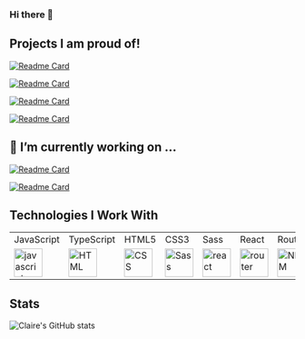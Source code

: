 ### Hi there 👋

<!--
**clairefields15/clairefields15** is a ✨ _special_ ✨ repository because its `README.md` (this file) appears on your GitHub profile.

Here are some ideas to get you started:

- 🔭 I’m currently working on ...
- 🌱 I’m currently learning ...
- 👯 I’m looking to collaborate on ...
- 🤔 I’m looking for help with ...
- 💬 Ask me about ...
- 📫 How to reach me: ...
- 😄 Pronouns: ...
- ⚡ Fun fact: ...
-->


## Projects I am proud of! 

[![Readme Card](https://github-readme-stats.vercel.app/api/pin/?username=clairefields15&repo=cyoa&theme=tokyonight)](https://github.com/clairefields15/cyoa)


[![Readme Card](https://github-readme-stats.vercel.app/api/pin/?username=MeekB&repo=freshest-app&theme=tokyonight)](https://github.com/Meekb/freshest-app)


[![Readme Card](https://github-readme-stats.vercel.app/api/pin/?username=novaraptur&repo=rancid-tomatillos&theme=tokyonight)](https://github.com/novaraptur/rancid-tomatillos)


[![Readme Card](https://github-readme-stats.vercel.app/api/pin/?username=clairefields15&repo=overlook-hotel&theme=tokyonight)](https://github.com/clairefields15/overlook-hotel)

## 🔭 I’m currently working on ...

[![Readme Card](https://github-readme-stats.vercel.app/api/pin/?username=clairefields15&repo=cyoa&theme=tokyonight)](https://github.com/clairefields15/cyoa)

[![Readme Card](https://github-readme-stats.vercel.app/api/pin/?username=clairefields15&repo=sippin-pretty&theme=tokyonight)](https://github.com/clairefields15/sippin-pretty)

## Technologies I Work With
 <table>
    <tr>
        <td>JavaScript</td>
     <td>TypeScript</td>
        <td>HTML5</td>
        <td>CSS3</td>
        <td>Sass</td>
        <td>React</td>
      <td>Router</td>
        <td>NPM</td>
        <td>Cypress</td>
        <td>Mocha</td>
     <td>Chai</td>
     <td>Netlify</td>
<td>Heroku</td>
    </tr>
    <tr>
        <td><img src="https://github.com/tkswann2/tech-logos/blob/master/jslogo.png" alt="javascript" width="50" height="auto" /></td>
        <td><img src="https://github.com/tkswann2/tech-logos/blob/master/html5.png" alt="HTML" width="50" height="auto" /></td>
        <td><img src="https://github.com/tkswann2/tech-logos/blob/master/css3.png" alt="CSS" width="50" height="auto" /></td>
        <td><img src="https://github.com/tkswann2/tech-logos/blob/master/sass.png" alt="Sass" width="50" height="auto" /></td>
        <td><img src="https://github.com/tkswann2/tech-logos/blob/master/react.png" alt="react" width="50" height="auto" /></td>
<td><img src="https://user-images.githubusercontent.com/73092355/119361186-9d808b80-bc68-11eb-97ee-05bde2700716.png" alt="router" width="50" height="auto" /></td>
        <td><img src="https://github.com/tkswann2/tech-logos/blob/master/npm.png" alt="NPM" width="50" height="auto" /></td>
         <td><img src="https://github.com/tkswann2/tech-logos/blob/master/express.png" alt="Express" width="50" height="auto" /></td>
        <td><img src="https://user-images.githubusercontent.com/73092355/119361263-b5f0a600-bc68-11eb-9f41-8e10aa013e7a.png" alt="Cypress" width="50" height="auto" /></td>
        <td><img src="https://github.com/tkswann2/tech-logos/blob/master/mocha.png" alt="Mocha" width="50" height="auto" /></td>
       <td><img src="https://user-images.githubusercontent.com/73092355/119402483-3bd91500-bc9a-11eb-9465-edf38b6a68d3.png" alt="Heroku" width="50" height="auto"/> </td>
    </tr>
</table>


## Stats

![Claire's GitHub stats](https://github-readme-stats.vercel.app/api?username=clairefields15&show_icons=true&theme=radical)

